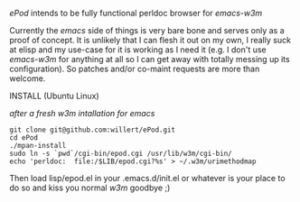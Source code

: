 _ePod_ intends to be fully functional perldoc browser for _emacs-w3m_

Currently the _emacs_ side of things is very bare bone and serves only as a proof
of concept. It is unlikely that I can flesh it out on my own, I really suck at elisp
and my use-case for it is working as I need it (e.g. I don't use _emacs-w3m_ for anything
at all so I can get away with totally messing up its configuration). So patches and/or co-maint
requests are more than welcome.

INSTALL (Ubuntu Linux)

*after a fresh w3m intallation for emacs*

    git clone git@github.com:willert/ePod.git
    cd ePod 
    ./mpan-install
    sudo ln -s `pwd`/cgi-bin/epod.cgi /usr/lib/w3m/cgi-bin/
    echo 'perldoc:  file:/$LIB/epod.cgi?%s' > ~/.w3m/urimethodmap

Then load lisp/epod.el in your .emacs.d/init.el or whatever is your place to do so
and kiss you normal _w3m_ goodbye ;) 

